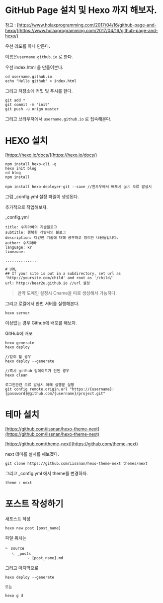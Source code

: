# GitHub Page 설치 및 Hexo 까지 해보자.

참고 : [https://www.holaxprogramming.com/2017/04/16/github-page-and-hexo/](https://www.holaxprogramming.com/2017/04/16/github-page-and-hexo/)

우선 레포를 하나 만든다.

이름은`username.github.io` 로 한다.

우선 index.html 을 만들어본다.

```
cd username.github.io
echo "Hello github" > index.html
```

그리고 저장소에 커밋 및 푸시를 한다.

```
git add *
git commit -m 'init'
git push -u orign master
```

그리고 브라우저에서 `username.github.io` 로 접속해본다.

# **HEXO 설치**

[https://hexo.io/docs/](https://hexo.io/docs/)

```
npm install hexo-cli -g
hexo init blog
cd blog
npm install

npm install hexo-deployer-git --save //윈도우에서 배포시 git 오류 발생시
```

그럼 \_config.yml 설정 파일이 생성된다.

추가적으로 작업해보자.

\_config.yml

```
title: 수지아빠의 기술블로그
subtitle: 행복한 개발자의 블로그
description: 다양한 기술에 대해 공부하고 정리한 내용들입니다.
author: 수지아빠
language: kr
timezone:

..............

# URL
## If your site is put in a subdirectory, set url as 'http://yoursite.com/child' and root as '/child/'
url: http://bear2u.github.io //url 설정
```

> 만약 도메인 설정시 Cname을 따로 생성해서 가능하다.

그리고 로컬에서 한번 서버를 실행해본다.

```
hexo server
```

이상없는 경우 Github에 배포를 해보자.

GitHub에 배포

```
hexo generate
hexo deploy

//같이 할 경우
hexo deploy --generate

//혹시 github 업데이트가 안된 경우
hexo clean
```

```
로그인관련 오류 발생시 아래 실행문 실행
git config remote.origin.url "https://{username}:{password}@github.com/{username}/project.git"
```

# 테마 설치

[https://github.com/iissnan/hexo-theme-next](https://github.com/iissnan/hexo-theme-next)

[https://github.com/theme-next](https://github.com/theme-next)

next 테마를 설치를 해보겠다.

```
git clone https://github.com/iissnan/hexo-theme-next themes/next
```

그리고 \_config.yml 에서 theme를 변경하자.

```
theme : next
```

# 포스트 작성하기

새포스트 작성

```
hexo new post [post_name]
```

파일 위치는

```
ㄴ source
   ㄴ _posts
          - [post_name].md
```

그리고 마지막으로

```
hexo deploy --generate

또는 

hexo g d
```



